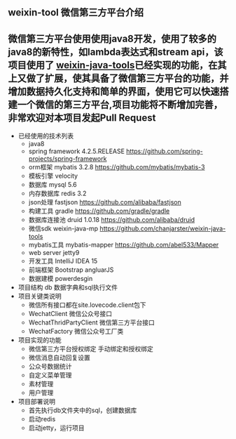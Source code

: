 ## weixin-tool 微信第三方平台介绍
 微信第三方平台使用使用java8开发，使用了较多的java8的新特性，如lambda表达式和stream api，该项目使用了 [weixin-java-tools](https://github.com/chanjarster/weixin-java-tools)已经实现的功能，在其上又做了扩展，使其具备了微信第三方平台的功能，并增加数据持久化支持和简单的界面，使用它可以快速搭建一个微信的第三方平台,项目功能将不断增加完善，非常欢迎对本项目发起Pull Request
 ---
 * 已经使用的技术列表
    * java8
    * spring framework 4.2.5.RELEASE https://github.com/spring-projects/spring-framework
    * orm框架 mybatis 3.2.8 https://github.com/mybatis/mybatis-3
    * 模板引擎 velocity 
    * 数据库 mysql 5.6
    * 内存数据库 redis 3.2
    * json处理 fastjson https://github.com/alibaba/fastjson
    * 构建工具 gradle  https://github.com/gradle/gradle
    * 数据库连接池 druid 1.0.18  https://github.com/alibaba/druid
    * 微信sdk weixin-java-mp  https://github.com/chanjarster/weixin-java-tools
    * mybatis工具 mybatis-mapper  https://github.com/abel533/Mapper
    * web server jetty9
    * 开发工具 IntelliJ IDEA 15
    * 前端框架 Bootstrap angluarJS
    * 数据建模 powerdesgin
 * 项目结构
    db 数据字典和sql执行文件
 * 项目关键类说明
    - 微信所有接口都在site.lovecode.client包下
    * WechatClient 微信公众号接口
    * WechatThridPartyClient 微信第三方平台接口
    * WechatFactory 微信公众号工厂类
 * 项目实现的功能
    * 微信第三方平台授权绑定 手动绑定和授权绑定
    * 微信消息自动回复设置
    * 公众号数据统计
    * 自定义菜单管理
    * 素材管理
    * 用户管理
* 项目部署说明
    * 首先执行db文件夹中的sql，创建数据库
    * 启动redis
    * 启动jetty，运行项目
   
    
 
